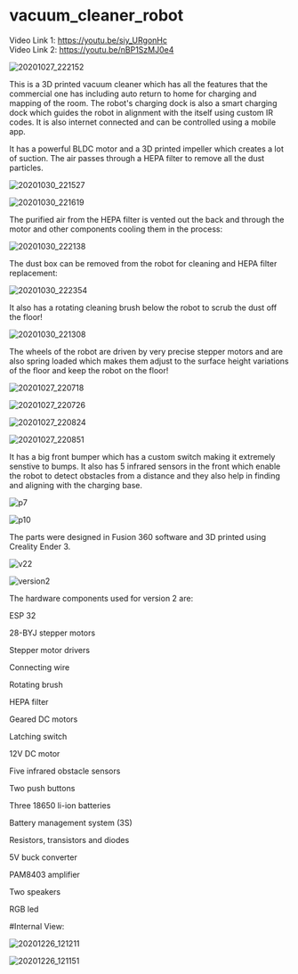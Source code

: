 # vacuum_cleaner_robot
Video Link 1: https://youtu.be/siy_URgonHc
<br>
Video Link 2: https://youtu.be/nBP1SzMJ0e4

![20201027_222152](https://user-images.githubusercontent.com/97425422/177093066-a7bcce14-1cc6-42c9-81d5-1d51cd86204e.jpg)

This is a 3D printed vacuum cleaner which has all the features that the commercial one has including auto return to home for charging and mapping of the room. The robot's charging dock is also a smart charging dock which guides the robot in alignment with the itself using custom IR codes. It is also internet connected and can be controlled using a mobile app.

It has a powerful BLDC motor and a 3D printed impeller which creates a lot of suction. The air passes through a HEPA filter to remove all the dust particles.

![20201030_221527](https://user-images.githubusercontent.com/97425422/177093633-e26cd1f0-eaa9-4222-bb79-aa025270d79a.jpg)

![20201030_221619](https://user-images.githubusercontent.com/97425422/177096414-38cf4fa1-a992-4213-8160-63688dcbdf95.jpg)

The purified air from the HEPA filter is vented out the back and through the motor and other components cooling them in the process:

![20201030_222138](https://user-images.githubusercontent.com/97425422/177096383-12f98822-6977-4920-8143-06d871806819.jpg)

The dust box can be removed from the robot for cleaning and HEPA filter replacement:

![20201030_222354](https://user-images.githubusercontent.com/97425422/177094457-b6387304-d7f8-4b9f-a43a-2870d7cc9906.jpg)

It also has a rotating cleaning brush below the robot to scrub the dust off the floor!

![20201030_221308](https://user-images.githubusercontent.com/97425422/177093610-c3d2bada-a3cf-4112-bfd4-5ddefc781b57.jpg)

The wheels of the robot are driven by very precise stepper motors and are also spring loaded which makes them adjust to the surface height variations of the floor and keep the robot on the floor!

![20201027_220718](https://user-images.githubusercontent.com/97425422/177095096-06a7a8d0-dc7c-4974-9d98-135319ed0564.jpg)

![20201027_220726](https://user-images.githubusercontent.com/97425422/177095085-66bce9f0-d0be-437a-8bbf-c25af81b5cbe.jpg)

![20201027_220824](https://user-images.githubusercontent.com/97425422/177095051-ec2ca528-e21c-4df8-99ac-6782c3458112.jpg)

![20201027_220851](https://user-images.githubusercontent.com/97425422/177095061-808b142f-60aa-4bf3-adb4-5b024f64e4e3.jpg)


It has a big front bumper which has a custom switch making it extremely senstive to bumps. It also has 5 infrared sensors in the front which enable the robot to detect obstacles from a distance and they also help in finding and aligning with the charging base.

![p7](https://user-images.githubusercontent.com/97425422/177093946-13247630-fd46-48d2-b66b-aae597bda415.PNG)

![p10](https://user-images.githubusercontent.com/97425422/177093954-06476d66-9f3a-4ec6-bed6-9eb3b2101fb4.PNG)

The parts were designed in Fusion 360 software and 3D printed using Creality Ender 3.

![v22](https://user-images.githubusercontent.com/97425422/177094245-bdc5d39e-a322-4421-bb8f-d679c74167cd.PNG)

![version2](https://user-images.githubusercontent.com/97425422/177094253-efb0e7ca-d304-44b6-9749-d2c392a4ccf2.PNG)


The hardware components used for version 2 are:

ESP 32

28-BYJ stepper motors

Stepper motor drivers

Connecting wire

Rotating brush

HEPA filter

Geared DC motors

Latching switch

12V DC motor

Five infrared obstacle sensors

Two push buttons

Three 18650 li-ion batteries

Battery management system (3S)

Resistors, transistors and diodes

5V buck converter

PAM8403 amplifier

Two speakers

RGB led


#Internal View:

![20201226_121211](https://user-images.githubusercontent.com/97425422/177097855-e402ceb5-7be5-4969-b1e5-5e59ffb152d1.jpg)

![20201226_121151](https://user-images.githubusercontent.com/97425422/177097881-52fcb38c-2949-4584-8b37-dbf014810712.jpg)


